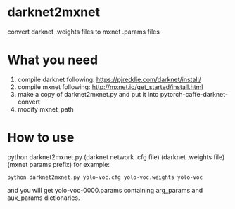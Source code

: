 # darknet2mxnet
convert darknet .weights files to mxnet .params files

# What you need
1. compile darknet following: https://pjreddie.com/darknet/install/
2. compile mxnet following: http://mxnet.io/get_started/install.html
3. make a copy of darknet2mxnet.py and put it into pytorch-caffe-darknet-convert
4. modify mxnet_path

# How to use
python darknet2mxnet.py (darknet network .cfg file) (darknet .weights file) (mxnet params prefix)
for example:
```
python darknet2mxnet.py yolo-voc.cfg yolo-voc.weights yolo-voc
```
and you will get yolo-voc-0000.params containing arg_params and aux_params dictionaries.
